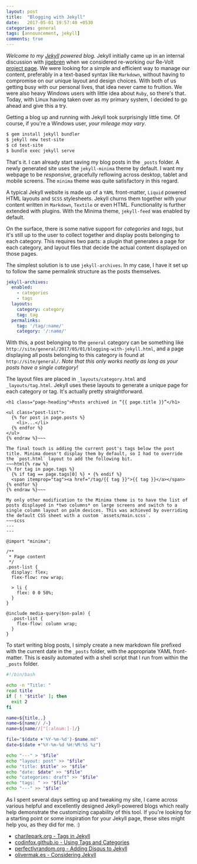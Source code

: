 ```yaml
---
layout: post
title:  "Blogging with Jekyll"
date:   2017-05-01 19:57:40 +0530
categories: general
tags: [announcement, jekyll]
comments: true
---
```


*Welcome to my [Jekyll] powered blog.* Jekyll initially came up in an internal discussion with [jigebren] when we considered re-working our Re-Volt [project page](http://rv12.revoltzone.net/). We were looking for a simple and efficient way to manage our content, preferably in a text-based syntax like `Markdown`, without having to compromise on our unique layout and design choices. With both of us getting busy with our personal lives, that idea never came to fruition. We were also heavy Windows users with little idea about `Ruby`, so there's that. Today, with Linux having taken over as my primary system, I decided to go ahead and give this a try.

Getting a blog up and running with Jekyll took surprisingly little time. Of course, if you're a Windows user, *your mileage may vary*.
~~~bash
$ gem install jekyll bundler
$ jekyll new test-site
$ cd test-site
$ bundle exec jekyll serve
~~~
That's it. I can already start saving my blog posts in the `_posts` folder. A newly generated site uses the `jekyll-minima` theme by default. I want my webpage to be *responsive*, gracefully reflowing across desktop, tablet and mobile screens. The `minima` theme was quite satisfactory in this regard.

A typical Jekyll website is made up of a `YAML` front-matter, `Liquid` powered HTML layouts and `SCSS` stylesheets. Jekyll churns them together with your content written in `Markdown`, `Textile` or even HTML. Functionality is further extended with plugins. With the Minima theme, `jekyll-feed` was enabled by default.

On the surface, there is some native support for *categories* and *tags*, but it's still up to the user to collect together and display posts belonging to each category. This requires two parts: a plugin that generates a page for each category, and layout files that decide the actual content displayed on those pages.

The simplest solution is to use `jekyll-archives`. In my case, I have it set up to follow the same permalink structure as the posts themselves.
~~~yaml
jekyll-archives:
  enabled:
    - categories
    - tags
  layouts:
    category: category
    tag: tag
  permalinks:
    tag: '/tag/:name/'
    category: '/:name/'
~~~
With this, a post belonging to the `general` category can be something like `http://site/general/2017/05/01/blogging-with-jekyll.html`, and a page displaying all posts belonging to this category is found at `http://site/general/`. *Note that this only works neatly as long as your posts have a single category!*

The layout files are placed in `_layouts/category.html` and `_layouts/tag.html`. Jekyll uses these layouts to generate a unique page for each category or tag. It's actually pretty straightforward.
~~~html{% raw %}
<h1 class="page-heading">Posts archived in “{{ page.title }}”</h1>

<ul class="post-list">
  {% for post in page.posts %}
    <li>...</li>
  {% endfor %}
</ul>
{% endraw %}~~~

The final touch is adding the current post's tags below the post title. Minima doesn't display them by default, so I had to override the `post.html` layout to add the following bit.
~~~html{% raw %}
{% for tag in page.tags %}
  {% if tag == page.tags[0] %} • {% endif %}
  <span itemprop="tag"><a href="/tag/{{ tag }}">{{ tag }}</a></span>
{% endfor %}
{% endraw %}~~~

My only other modification to the Minima theme is to have the list of posts displayed in *two columns* on large screens and switch to a single column layout on palm devices. This was achieved by overriding the default CSS sheet with a custom `assets/main.scss`.
~~~scss
---
---

@import "minima";

/**
 * Page content
 */
.post-list {
  display: flex;
  flex-flow: row wrap;

  > li {
    flex: 0 0 50%;
  }
}

@include media-query($on-palm) {
  .post-list {
    flex-flow: column wrap;
  }
}
~~~

To start writing blog posts, I simply create a new markdown file prefixed with the current date in the `_posts` folder, with the appropriate YAML front-matter. This is easily automated with a shell script that I run from within the `_posts` folder.
~~~bash
#!/bin/bash

echo -n "Title: "
read title
if [ ! "$title" ]; then
  exit 2
fi

name=${title,,}
name=${name// /-}
name=${name//[^[:alnum:]-]/}

file="$(date +'%Y-%m-%d')-$name.md"
date=$(date +"%Y-%m-%d %H:%M:%S %z")

echo "---" > "$file"
echo "layout: post" >> "$file"
echo "title: $title" >> "$file"
echo "date: $date" >> "$file"
echo "categories: draft" >> "$file"
echo "tags: " >> "$file"
echo "---" >> "$file"
~~~

As I spent several days setting up and tweaking my site, I came across various helpful and excellently designed Jekyll-powered blogs which really help demonstrate the customizing capability of this tool. If you're looking for a starting point or some inspiration for your Jekyll page, these sites might help you, as they did for me. :)

- [charilepark.org - Tags in Jekyll](http://charliepark.org/tags-in-jekyll/)
- [codinfox.github.io - Using Tags and Categories](http://codinfox.github.io/dev/2015/03/06/use-tags-and-categories-in-your-jekyll-based-github-pages/)
- [perfectlyrandom.org - Adding Disqus to Jekyll](http://www.perfectlyrandom.org/2014/06/29/adding-disqus-to-your-jekyll-powered-github-pages/)
- [olivermak.es - Considering Jekyll](https://olivermak.es/2016/03/consider-jekyll/)

[Jekyll]: https://jekyllrb.com/
[jigebren]: http://jigebren.free.fr/
